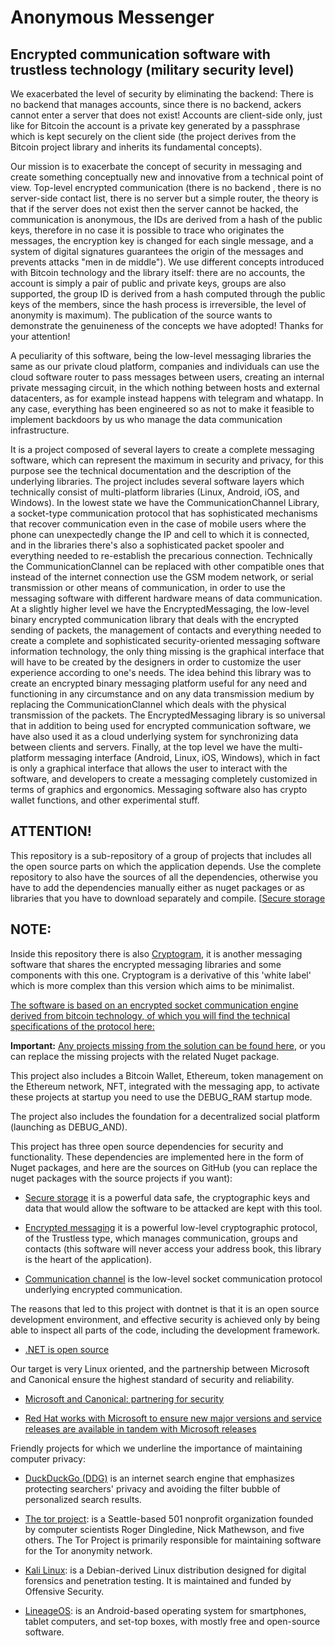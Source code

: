 # Anonymous Messenger
## Encrypted communication software with trustless technology (military security level)
We exacerbated the level of security by eliminating the backend: There is no backend that manages accounts, since there is no backend, ackers cannot enter a server that does not exist! Accounts are client-side only, just like for Bitcoin the account is a private key generated by a passphrase which is kept securely on the client side (the project derives from the Bitcoin project library and inherits its fundamental concepts).

Our mission is to exacerbate the concept of security in messaging and create something conceptually new and innovative from a technical point of view. Top-level encrypted communication (there is no backend , there is no server-side contact list, there is no server but a simple router, the theory is that if the server does not exist then the server cannot be hacked, the communication is anonymous, the IDs are derived from a hash of the public keys, therefore in no case it is possible to trace who originates the messages, the encryption key is changed for each single message, and a system of digital signatures guarantees the origin of the messages and prevents attacks "men in de middle"). We use different concepts introduced with Bitcoin technology and the library itself: there are no accounts, the account is simply a pair of public and private keys, groups are also supported, the group ID is derived from a hash computed through the public keys of the members, since the hash process is irreversible, the level of anonymity is maximum). The publication of the source wants to demonstrate the genuineness of the concepts we have adopted! Thanks for your attention!

A peculiarity of this software, being the low-level messaging libraries the same as our private cloud platform, companies and individuals can use the cloud software router to pass messages between users, creating an internal private messaging circuit, in the which nothing between hosts and external datacenters, as for example instead happens with telegram and whatapp. In any case, everything has been engineered so as not to make it feasible to implement backdoors by us who manage the data communication infrastructure.

It is a project composed of several layers to create a complete messaging software, which can represent the maximum in security and privacy, for this purpose see the technical documentation and the description of the underlying libraries.
The project includes several software layers which technically consist of multi-platform libraries (Linux, Android, iOS, and Windows).
In the lowest state we have the CommunicationChannel Library, a socket-type communication protocol that has sophisticated mechanisms that recover communication even in the case of mobile users where the phone can unexpectedly change the IP and cell to which it is connected, and in the libraries there's also a sophisticated packet spooler and everything needed to re-establish the precarious connection. Technically the CommunicationClannel can be replaced with other compatible ones that instead of the internet connection use the GSM modem network, or serial transmission or other means of communication, in order to use the messaging software with different hardware means of data communication.
At a slightly higher level we have the EncryptedMessaging, the low-level binary encrypted communication library that deals with the encrypted sending of packets, the management of contacts and everything needed to create a complete and sophisticated security-oriented messaging software information technology, the only thing missing is the graphical interface that will have to be created by the designers in order to customize the user experience according to one's needs. The idea behind this library was to create an encrypted binary messaging platform useful for any need and functioning in any circumstance and on any data transmission medium by replacing the CommunicationClannel which deals with the physical transmission of the packets. The EncryptedMessaging library is so universal that in addition to being used for encrypted communication software, we have also used it as a cloud underlying system for synchronizing data between clients and servers.
Finally, at the top level we have the multi-platform messaging interface (Android, Linux, iOS, Windows), which in fact is only a graphical interface that allows the user to interact with the software, and developers to create a messaging completely customized in terms of graphics and ergonomics.
Messaging software also has crypto wallet functions, and other experimental stuff.

## ATTENTION!
This repository is a sub-repository of a group of projects that includes all the open source parts on which the application depends.
Use the complete repository to also have the sources of all the dependencies, otherwise you have to add the dependencies manually either as nuget packages or as libraries that you have to download separately and compile.
[[Secure storage](https://github.com/Andrea-Bruno/Anonymous)

## NOTE:
Inside this repository there is also [Cryptogram](https://github.com/Andrea-Bruno/AnonymousMessenger/tree/master/Cryptogram), it is another messaging software that shares the encrypted messaging libraries and some components with this one. Cryptogram is a derivative of this 'white label' which is more complex than this version which aims to be minimalist.

[The software is based on an encrypted socket communication engine derived from bitcoin technology, of which you will find the technical specifications of the protocol here:](https://www.fuget.org/packages/SecureStorage/)

**Important:** [Any projects missing from the solution can be found here](https://github.com/Andrea-Bruno?tab=repositories), or you can replace the missing projects with the related Nuget package.

This project also includes a Bitcoin Wallet, Ethereum, token management on the Ethereum network, NFT, integrated with the messaging app, to activate these projects at startup you need to use the DEBUG_RAM startup mode.

The project also includes the foundation for a decentralized social platform (launching as DEBUG_AND).

This project has three open source dependencies for security and functionality. These dependencies are implemented here in the form of Nuget packages, and here are the sources on GitHub (you can replace the nuget packages with the source projects if you want):

* [Secure storage](https://github.com/Andrea-Bruno/SecureStorage) it is a powerful data safe, the cryptographic keys and data that would allow the software to be attacked are kept with this tool.

* [Encrypted messaging](https://github.com/Andrea-Bruno/EncryptedMessaging) it is a powerful low-level cryptographic protocol, of the Trustless type, which manages communication, groups and contacts (this software will never access your address book, this library is the heart of the application).

* [Communication channel](https://github.com/Andrea-Bruno/EncryptedMessaging/tree/master/CommunicationChannel) is the low-level socket communication protocol underlying encrypted communication.

The reasons that led to this project with dontnet is that it is an open source development environment, and effective security is achieved only by being able to inspect all parts of the code, including the development framework.
* [.NET is open source](https://dotnet.microsoft.com/en-us/platform/open-source)

Our target is very Linux oriented, and the partnership between Microsoft and Canonical ensure the highest standard of security and reliability.

* [Microsoft and Canonical: partnering for security](https://ubuntu.com/blog/install-dotnet-on-ubuntu)

* [Red Hat works with Microsoft to ensure new major versions and service releases are available in tandem with Microsoft releases](https://developers.redhat.com/products/dotnet/overview)

Friendly projects for which we underline the importance of maintaining computer privacy:

* [DuckDuckGo (DDG)](https://duckduckgo.com/) is an internet search engine that emphasizes protecting searchers' privacy and avoiding the filter bubble of personalized search results.

* [The tor project](https://www.torproject.org/): is a Seattle-based 501 nonprofit organization founded by computer scientists Roger Dingledine, Nick Mathewson, and five others. The Tor Project is primarily responsible for maintaining software for the Tor anonymity network. 

* [Kali Linux](https://www.kali.org/): is a Debian-derived Linux distribution designed for digital forensics and penetration testing. It is maintained and funded by Offensive Security.

* [LineageOS](https://lineageos.org/): is an Android-based operating system for smartphones, tablet computers, and set-top boxes, with mostly free and open-source software.
